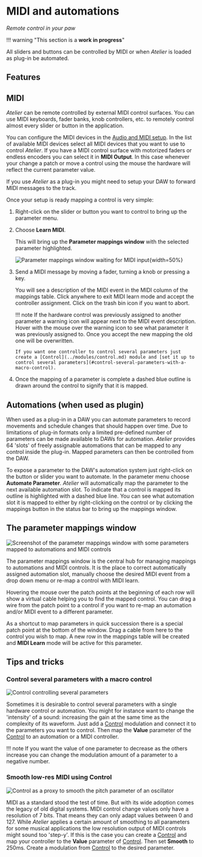 # MIDI and automations

_Remote control in your paw_
<!-- hands on? -->

!!! warning "This section is a **work in progress**"

<!-- performance -->
<!-- using in a track? -->

All sliders and buttons can be controlled by MIDI or when _Atelier_ is loaded as plug-in be automated. 

## Features

## MIDI

_Atelier_ can be remote controlled by external MIDI control surfaces. You can use MIDI keyboards, fader banks, knob controllers, etc. to remotely control almost every slider or button in the application.

You can configure the MIDI devices in the [Audio and MIDI setup](../atelier/getting-started.md#application-audio-midi-setup). In the list of available MIDI devices select all MIDI devices that you want to use to control _Atelier_. If you have a MIDI control surface with motorized faders or endless encoders you can select it in **MIDI Output**. In this case whenever your change a patch or move a control using the mouse the hardware will reflect the current parameter value.

If you use _Atelier_ as a plug-in you might need to setup your DAW to forward MIDI messages to the track.

Once your setup is ready mapping a control is very simple:

1.  Right-click on the slider or button you want to control to bring up the parameter menu.

2.  Choose **Learn MIDI**.

    This will bring up the **Parameter mappings window** with the selected parameter highlighted.

    ![Parameter mappings window waiting for MIDI input](../assets/images/atelier/midi-and-automation/midi-learn-waiting.png){width=50%}

3.  Send a MIDI message by moving a fader, turning a knob or pressing a key.

    You will see a description of the MIDI event in the MIDI column of the mappings table. Click anywhere to exit MIDI learn mode and accept the controller assignment. Click on the trash bin icon if you want to abort.

    !!! note
        If the hardware control was previously assigned to another parameter a warning icon will appear next to the MIDI event description. Hover with the mouse over the warning icon to see what parameter it was previously assigned to. Once you accept the new mapping the old one will be overwritten.

        If you want one controller to control several parameters just create a [Control](../modules/control.md) module and [set it up to control several parameters](#control-several-parameters-with-a-macro-control).

  4.  Once the mapping of a parameter is complete a dashed blue outline is drawn around the control to signify that it is mapped.

## Automations (when used as plugin)

When used as a plug-in in a DAW you can automate parameters to record movements and schedule changes that should happen over time. Due to limitations of plug-in formats only a limited pre-defined number of parameters can be made available to DAWs for automation. _Atelier_ provides 64 'slots' of freely assignable automations that can be mapped to any control inside the plug-in. Mapped parameters can then be controlled from the DAW.

To expose a parameter to the DAW's automation system just right-click on the button or slider you want to automate. In the parameter menu choose **Automate Parameter**. _Atelier_ will automatically map the parameter to the next available automation slot. To indicate that a control is mapped its outline is highlighted with a dashed blue line. You can see what automation slot it is mapped to either by right-clicking on the control or by clicking the mappings button in the status bar to bring up the mappings window.

## The parameter mappings window

![Screenshot of the parameter mappings window with some parameters mapped to automations and MIDI controls](../assets/images/atelier/midi-and-automation/midi-automations-parameter-mappings-window.png)

The parameter mappings window is the central hub for managing mappings to automations and MIDI controls. It is the place to correct automatically assigned automation slot, manually choose the desired MIDI event from a drop down menu or re-map a control with MIDI learn.

Hovering the mouse over the patch points at the beginning of each row will show a virtual cable helping you to find the mapped control. You can drag a wire from the patch point to a control if you want to re-map an automation and/or MIDI event to a different parameter.

As a shortcut to map parameters in quick succession there is a special patch point at the bottom of the window. Drag a cable from here to the control you wish to map. A new row in the mappings table will be created and **MIDI Learn** mode will be active for this parameter.

## Tips and tricks

### Control several parameters with a macro control

![Control controlling several parameters](../assets/images/atelier/midi-and-automation/midi-tips-macro-control.png)

Sometimes it is desirable to control several parameters with a single hardware control or automation. You might for instance want to change the 'intensity' of a sound: increasing the gain at the same time as the complexity of its waveform. Just add a [Control](../modules/control.md) modulation and connect it to the parameters you want to control. Then map the **Value** parameter of the [Control](../modules/control.md) to an automation or a MIDI controller.

!!! note
    If you want the value of one parameter to decrease as the others increase you can change the modulation amount of a parameter to a negative number.

### Smooth low-res MIDI using Control

![Control as a proxy to smooth the pitch parameter of an oscillator](../assets/images/atelier/midi-and-automation/midi-tips-smooth-low-res-ctl.png)

MIDI as a standard stood the test of time. But with its wide adoption comes the legacy of old digital systems. MIDI control change values only have a resolution of 7 bits. That means they can only adapt values between 0 and 127. While _Atelier_ applies a certain amount of smoothing to all parameters for some musical applications the low resolution output of MIDI controls might sound too 'step-y'. If this is the case you can create a [Control](../modules/control.md) and map your controller to the **Value** parameter of [Control](../modules/control.md). Then set **Smooth** to 250ms. Create a modulation from [Control](../modules/control.md) to the desired parameter.
